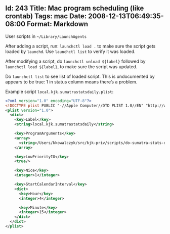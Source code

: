 Id: 243
Title: Mac program scheduling (like crontab)
Tags: mac
Date: 2008-12-13T06:49:35-08:00
Format: Markdown
--------------
User scripts in `~/Library/LaunchAgents`

After adding a script, run: `launchctl load .` to make sure the script
gets loaded by `launchd`. Use `launchctl list` to verify it was loaded.

After modifying a script, do `launchctl unload ${label}` followed by
`launchctl load ${label}`, to make sure the script was updated.

Do `launchctl list` to see list of loaded script. This is undocumented
by appears to be true: 1 in status column means there’s a problem.

Example script `local.kjk.sumatrastatsdaily.plist`:

```xml
<?xml version="1.0" encoding="UTF-8"?>
<!DOCTYPE plist PUBLIC "-//Apple Computer//DTD PLIST 1.0//EN" "http://www.apple.com/DTDs/PropertyList-1.0.dtd">
<plist version="1.0">
  <dict>
    <key>Label</key>
    <string>local.kjk.sumatrastatsdaily</string>

    <key>ProgramArguments</key>
    <array>
      <string>/Users/kkowalczyk/src/kjk-priv/scripts/do-sumatra-stats-daily.sh</string>
    </array>

    <key>LowPriorityIO</key>
    <true/>

    <key>Nice</key>
    <integer>1</integer>

    <key>StartCalendarInterval</key>
    <dict>
      <key>Hour</key>
      <integer>4</integer>

      <key>Minute</key>
      <integer>15</integer>
    </dict>
  </dict>
</plist>
```
